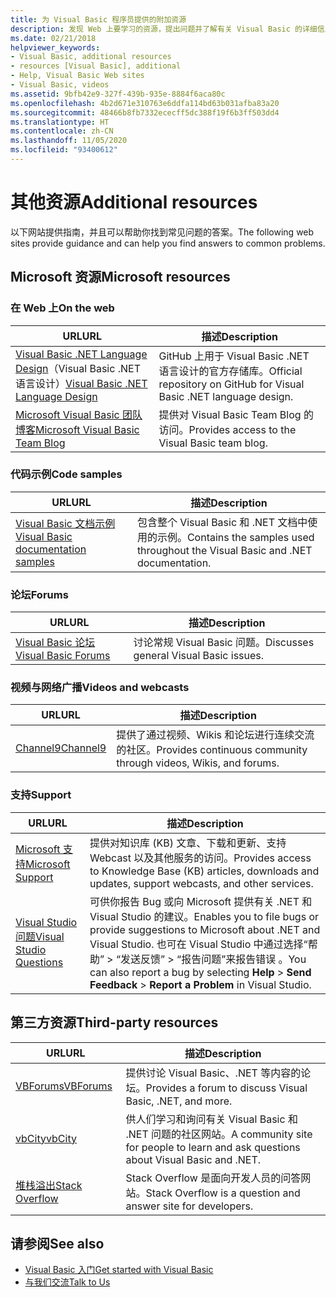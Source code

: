 ```yaml
---
title: 为 Visual Basic 程序员提供的附加资源
description: 发现 Web 上要学习的资源，提出问题并了解有关 Visual Basic 的详细信息。
ms.date: 02/21/2018
helpviewer_keywords:
- Visual Basic, additional resources
- resources [Visual Basic], additional
- Help, Visual Basic Web sites
- Visual Basic, videos
ms.assetid: 9bfb42e9-327f-439b-935e-8884f6aca80c
ms.openlocfilehash: 4b2d671e310763e6ddfa114bd63b031afba83a20
ms.sourcegitcommit: 48466b8fb7332ececff5dc388f19f6b3ff503dd4
ms.translationtype: HT
ms.contentlocale: zh-CN
ms.lasthandoff: 11/05/2020
ms.locfileid: "93400612"
---
```

# <a name="additional-resources"></a><span data-ttu-id="ff028-103">其他资源</span><span class="sxs-lookup"><span data-stu-id="ff028-103">Additional resources</span></span>

<span data-ttu-id="ff028-104">以下网站提供指南，并且可以帮助你找到常见问题的答案。</span><span class="sxs-lookup"><span data-stu-id="ff028-104">The following web sites provide guidance and can help you find answers to common problems.</span></span>

## <a name="microsoft-resources"></a><span data-ttu-id="ff028-105">Microsoft 资源</span><span class="sxs-lookup"><span data-stu-id="ff028-105">Microsoft resources</span></span>

### <a name="on-the-web"></a><span data-ttu-id="ff028-106">在 Web 上</span><span class="sxs-lookup"><span data-stu-id="ff028-106">On the web</span></span>

|<span data-ttu-id="ff028-107">URL</span><span class="sxs-lookup"><span data-stu-id="ff028-107">URL</span></span>|<span data-ttu-id="ff028-108">描述</span><span class="sxs-lookup"><span data-stu-id="ff028-108">Description</span></span>|
|----------|----------------|
|<span data-ttu-id="ff028-109">[Visual Basic .NET Language Design](https://github.com/dotnet/vblang)（Visual Basic .NET 语言设计）</span><span class="sxs-lookup"><span data-stu-id="ff028-109">[Visual Basic .NET Language Design](https://github.com/dotnet/vblang)</span></span>|<span data-ttu-id="ff028-110">GitHub 上用于 Visual Basic .NET 语言设计的官方存储库。</span><span class="sxs-lookup"><span data-stu-id="ff028-110">Official repository on GitHub for Visual Basic .NET language design.</span></span>|
|[<span data-ttu-id="ff028-111">Microsoft Visual Basic 团队博客</span><span class="sxs-lookup"><span data-stu-id="ff028-111">Microsoft Visual Basic Team Blog</span></span>](https://devblogs.microsoft.com/vbteam/)|<span data-ttu-id="ff028-112">提供对 Visual Basic Team Blog 的访问。</span><span class="sxs-lookup"><span data-stu-id="ff028-112">Provides access to the Visual Basic team blog.</span></span>|

### <a name="code-samples"></a><span data-ttu-id="ff028-113">代码示例</span><span class="sxs-lookup"><span data-stu-id="ff028-113">Code samples</span></span>

|<span data-ttu-id="ff028-114">URL</span><span class="sxs-lookup"><span data-stu-id="ff028-114">URL</span></span>|<span data-ttu-id="ff028-115">描述</span><span class="sxs-lookup"><span data-stu-id="ff028-115">Description</span></span>|
|----------|----------------|
|[<span data-ttu-id="ff028-116">Visual Basic 文档示例</span><span class="sxs-lookup"><span data-stu-id="ff028-116">Visual Basic documentation samples</span></span>](https://github.com/dotnet/docs/tree/master/samples/snippets/visualbasic)|<span data-ttu-id="ff028-117">包含整个 Visual Basic 和 .NET 文档中使用的示例。</span><span class="sxs-lookup"><span data-stu-id="ff028-117">Contains the samples used throughout the Visual Basic and .NET documentation.</span></span>|

### <a name="forums"></a><span data-ttu-id="ff028-118">论坛</span><span class="sxs-lookup"><span data-stu-id="ff028-118">Forums</span></span>

|<span data-ttu-id="ff028-119">URL</span><span class="sxs-lookup"><span data-stu-id="ff028-119">URL</span></span>|<span data-ttu-id="ff028-120">描述</span><span class="sxs-lookup"><span data-stu-id="ff028-120">Description</span></span>|
|----------|----------------|
|[<span data-ttu-id="ff028-121">Visual Basic 论坛</span><span class="sxs-lookup"><span data-stu-id="ff028-121">Visual Basic Forums</span></span>](https://social.msdn.microsoft.com/Forums/vstudio/home?forum=vbgeneral)|<span data-ttu-id="ff028-122">讨论常规 Visual Basic 问题。</span><span class="sxs-lookup"><span data-stu-id="ff028-122">Discusses general Visual Basic issues.</span></span>|

### <a name="videos-and-webcasts"></a><span data-ttu-id="ff028-123">视频与网络广播</span><span class="sxs-lookup"><span data-stu-id="ff028-123">Videos and webcasts</span></span>

|<span data-ttu-id="ff028-124">URL</span><span class="sxs-lookup"><span data-stu-id="ff028-124">URL</span></span>|<span data-ttu-id="ff028-125">描述</span><span class="sxs-lookup"><span data-stu-id="ff028-125">Description</span></span>|
|----------|----------------|
|[<span data-ttu-id="ff028-126">Channel9</span><span class="sxs-lookup"><span data-stu-id="ff028-126">Channel9</span></span>](https://channel9.msdn.com/)|<span data-ttu-id="ff028-127">提供了通过视频、Wikis 和论坛进行连续交流的社区。</span><span class="sxs-lookup"><span data-stu-id="ff028-127">Provides continuous community through videos, Wikis, and forums.</span></span>|

### <a name="support"></a><span data-ttu-id="ff028-128">支持</span><span class="sxs-lookup"><span data-stu-id="ff028-128">Support</span></span>

|<span data-ttu-id="ff028-129">URL</span><span class="sxs-lookup"><span data-stu-id="ff028-129">URL</span></span>|<span data-ttu-id="ff028-130">描述</span><span class="sxs-lookup"><span data-stu-id="ff028-130">Description</span></span>|
|----------|----------------|
|[<span data-ttu-id="ff028-131">Microsoft 支持</span><span class="sxs-lookup"><span data-stu-id="ff028-131">Microsoft Support</span></span>](https://support.microsoft.com)|<span data-ttu-id="ff028-132">提供对知识库 (KB) 文章、下载和更新、支持 Webcast 以及其他服务的访问。</span><span class="sxs-lookup"><span data-stu-id="ff028-132">Provides access to Knowledge Base (KB) articles, downloads and updates, support webcasts, and other services.</span></span>|
|[<span data-ttu-id="ff028-133">Visual Studio 问题</span><span class="sxs-lookup"><span data-stu-id="ff028-133">Visual Studio Questions</span></span>](https://aka.ms/feedback/report?space=61)|<span data-ttu-id="ff028-134">可供你报告 Bug 或向 Microsoft 提供有关 .NET 和 Visual Studio 的建议。</span><span class="sxs-lookup"><span data-stu-id="ff028-134">Enables you to file bugs or provide suggestions to Microsoft about .NET and Visual Studio.</span></span> <span data-ttu-id="ff028-135">也可在 Visual Studio 中通过选择“帮助” > “发送反馈” > “报告问题”来报告错误  。</span><span class="sxs-lookup"><span data-stu-id="ff028-135">You can also report a bug by selecting **Help** > **Send Feedback** > **Report a Problem** in Visual Studio.</span></span>|

## <a name="third-party-resources"></a><span data-ttu-id="ff028-136">第三方资源</span><span class="sxs-lookup"><span data-stu-id="ff028-136">Third-party resources</span></span>

|<span data-ttu-id="ff028-137">URL</span><span class="sxs-lookup"><span data-stu-id="ff028-137">URL</span></span>|<span data-ttu-id="ff028-138">描述</span><span class="sxs-lookup"><span data-stu-id="ff028-138">Description</span></span>|
|----------|----------------|
|[<span data-ttu-id="ff028-139">VBForums</span><span class="sxs-lookup"><span data-stu-id="ff028-139">VBForums</span></span>](http://www.vbforums.com/)|<span data-ttu-id="ff028-140">提供讨论 Visual Basic、.NET 等内容的论坛。</span><span class="sxs-lookup"><span data-stu-id="ff028-140">Provides a forum to discuss Visual Basic, .NET, and more.</span></span>|
|[<span data-ttu-id="ff028-141">vbCity</span><span class="sxs-lookup"><span data-stu-id="ff028-141">vbCity</span></span>](http://vbcity.com/)|<span data-ttu-id="ff028-142">供人们学习和询问有关 Visual Basic 和 .NET 问题的社区网站。</span><span class="sxs-lookup"><span data-stu-id="ff028-142">A community site for people to learn and ask questions about Visual Basic and .NET.</span></span>|
|[<span data-ttu-id="ff028-143">堆栈溢出</span><span class="sxs-lookup"><span data-stu-id="ff028-143">Stack Overflow</span></span>](https://stackoverflow.com/questions/tagged/vb.net)|<span data-ttu-id="ff028-144">Stack Overflow 是面向开发人员的问答网站。</span><span class="sxs-lookup"><span data-stu-id="ff028-144">Stack Overflow is a question and answer site for developers.</span></span>|

## <a name="see-also"></a><span data-ttu-id="ff028-145">请参阅</span><span class="sxs-lookup"><span data-stu-id="ff028-145">See also</span></span>

- [<span data-ttu-id="ff028-146">Visual Basic 入门</span><span class="sxs-lookup"><span data-stu-id="ff028-146">Get started with Visual Basic</span></span>](index.md)
- [<span data-ttu-id="ff028-147">与我们交流</span><span class="sxs-lookup"><span data-stu-id="ff028-147">Talk to Us</span></span>](/visualstudio/ide/feedback-options)
